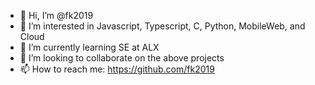 - 👋 Hi, I’m @fk2019
- 👀 I’m interested in Javascript, Typescript, C, Python, MobileWeb, and Cloud
- 🌱 I’m currently learning SE at ALX
- 💞️ I’m looking to collaborate on the above projects
- 📫 How to reach me: https://github.com/fk2019

<!---
fk2019/fk2019 is a ✨ special ✨ repository because its `README.md` (this file) appears on your GitHub profile.
You can click the Preview link to take a look at your changes.
--->
